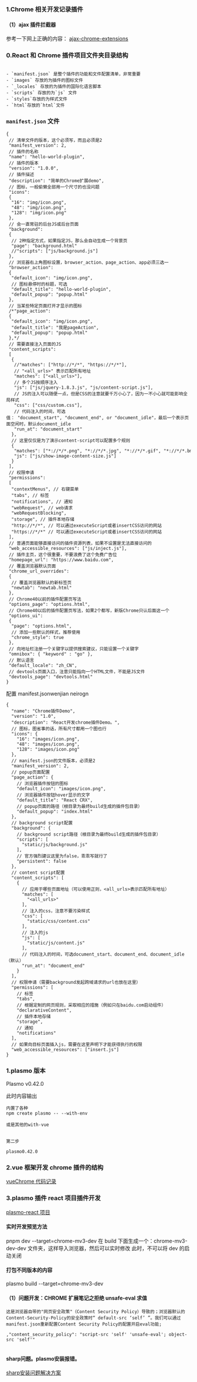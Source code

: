 

### 1.Chrome 相关开发记录插件

#### （1）ajax 插件拦截器
参考一下网上正确的内容：
[ajax-chrome-extensions](https://gitee.com/front-end-tool-development/ajax-interceptor-chrome-plugins.git)

### 0.React 和 Chrome 插件项目文件夹目录结构

```

- `manifest.json` 是整个插件的功能和文件配置清单，非常重要
- `images` 存放的为插件的图标文件
- `_locales` 存放的为插件的国际化语言脚本
- `scripts` 存放的为`js` 文件
- `styles`存放的为样式文件
- `html`存放的`html`文件

```

### **`manifest.json` 文件**

```
{
 // 清单文件的版本，这个必须写，而且必须是2
 "manifest_version": 2,
 // 插件的名称
 "name": "hello-world-plugin",
 // 插件的版本
 "version": "1.0.0",
 // 插件描述
 "description": "简单的Chrome扩展demo",
 // 图标，一般偷懒全部用一个尺寸的也没问题
 "icons":
 {
  "16": "img/icon.png",
  "48": "img/icon.png",
  "128": "img/icon.png"
 },
 // 会一直常驻的后台JS或后台页面
 "background":
 {
  // 2种指定方式，如果指定JS，那么会自动生成一个背景页
  "page": "background.html"
  //"scripts": ["js/background.js"]
 },
 // 浏览器右上角图标设置，browser_action、page_action、app必须三选一
 "browser_action": 
 {
  "default_icon": "img/icon.png",
  // 图标悬停时的标题，可选
  "default_title": "hello-world-plugin",
  "default_popup": "popup.html"
 },
 // 当某些特定页面打开才显示的图标
 /*"page_action":
 {
  "default_icon": "img/icon.png",
  "default_title": "我是pageAction",
  "default_popup": "popup.html"
 },*/
 // 需要直接注入页面的JS
 "content_scripts": 
 [
  {
   //"matches": ["http://*/*", "https://*/*"],
   // "<all_urls>" 表示匹配所有地址
   "matches": ["<all_urls>"],
   // 多个JS按顺序注入
   "js": ["js/jquery-1.8.3.js", "js/content-script.js"],
   // JS的注入可以随便一点，但是CSS的注意就要千万小心了，因为一不小心就可能影响全局样式
   "css": ["css/custom.css"],
   // 代码注入的时间，可选值： "document_start", "document_end", or "document_idle"，最后一个表示页面空闲时，默认document_idle
   "run_at": "document_start"
  },
  // 这里仅仅是为了演示content-script可以配置多个规则
  {
   "matches": ["*://*/*.png", "*://*/*.jpg", "*://*/*.gif", "*://*/*.bmp"],
   "js": ["js/show-image-content-size.js"]
  }
 ],
 // 权限申请
 "permissions":
 [
  "contextMenus", // 右键菜单
  "tabs", // 标签
  "notifications", // 通知
  "webRequest", // web请求
  "webRequestBlocking",
  "storage", // 插件本地存储
  "http://*/*", // 可以通过executeScript或者insertCSS访问的网站
  "https://*/*" // 可以通过executeScript或者insertCSS访问的网站
 ],
 // 普通页面能够直接访问的插件资源列表，如果不设置是无法直接访问的
 "web_accessible_resources": ["js/inject.js"],
 // 插件主页，这个很重要，不要浪费了这个免费广告位
 "homepage_url": "https://www.baidu.com",
 // 覆盖浏览器默认页面
 "chrome_url_overrides":
 {
  // 覆盖浏览器默认的新标签页
  "newtab": "newtab.html"
 },
 // Chrome40以前的插件配置页写法
 "options_page": "options.html",
 // Chrome40以后的插件配置页写法，如果2个都写，新版Chrome只认后面这一个
 "options_ui":
 {
  "page": "options.html",
  // 添加一些默认的样式，推荐使用
  "chrome_style": true
 },
 // 向地址栏注册一个关键字以提供搜索建议，只能设置一个关键字
 "omnibox": { "keyword" : "go" },
 // 默认语言
 "default_locale": "zh_CN",
 // devtools页面入口，注意只能指向一个HTML文件，不能是JS文件
 "devtools_page": "devtools.html"
}
```

配置 manifest.jsonwenjian neirogn

```
{
  "name": "Chrome插件Demo",
  "version": "1.0",
  "description": "React开发chrome插件Demo。",
  // 图标，图省事的话，所有尺寸都用一个图也行
  "icons": {
    "16": "images/icon.png",
    "48": "images/icon.png",
    "128": "images/icon.png"
  },
  // manifest.json的文件版本，必须是2
  "manifest_version": 2,
  // popup页面配置
  "page_action": {
    // 浏览器插件按钮的图标
    "default_icon": "images/icon.png",
    // 浏览器插件按钮hover显示的文字
    "default_title": "React CRX",
    // popup页面的路径（根目录为最终build生成的插件包目录）
    "default_popup": "index.html"
  },
  // background script配置
  "background": {
    // background script路径（根目录为最终build生成的插件包目录）
    "scripts": [
      "static/js/background.js"
    ],
    // 官方强烈建议这里为false，乖乖写就行了
    "persistent": false
  },
  // content script配置
  "content_scripts": [
    {
      // 应用于哪些页面地址（可以使用正则，<all_urls>表示匹配所有地址）
      "matches": [
        "<all_urls>"
      ],
      // 注入的css，注意不要污染样式
      "css": [
        "static/css/content.css"
      ],
      // 注入的js
      "js": [
        "static/js/content.js"
      ],
      // 代码注入的时间，可选document_start、document_end、document_idle（默认）
      "run_at": "document_end"
    }
  ],
  // 权限申请（需要background发起跨域请求的url也放在这里）
  "permissions": [
    // 标签
    "tabs",
    // 根据定制的网页规则，采取相应的措施（例如只在baidu.com启动组件）
    "declarativeContent",
    // 插件本地存储
    "storage",
    // 通知
    "notifications"
  ],
  // 如果向目标页面插入js，需要在这里声明下才能获得执行的权限
  "web_accessible_resources": ["insert.js"]
}
```

### 1.plasmo 版本

Plasmo v0.42.0

此时内容输出

```
内置了各种
npm create plasmo -- --with-env

或是其他的with-vue


第二步

plasmo0.42.0

```

### 2.vue 框架开发 chrome 插件的结构

[vueChrome 代码记录](https://gitee.com/front-end-tool-development/chrome-tools-vue-create-plugins-cli.git)

### 3.plasmo 插件 react 项目插件开发

[plasmo-react 项目](https://gitee.com/front-end-tool-development/plasma-react-browser-plugin.git)

#### 实时开发预览方法

pnpm dev --target=chrome-mv3-dev
在 build 下面生成一个：chrome-mv3-dev-dev 文件夹，这样导入浏览器，然后可以实时修改
此时，不可以将 dev 的启动关闭

#### 打包不同版本的内容

plasmo build --target=chrome-mv3-dev

#### （1）问题开发：CHROME 扩展笔记之拒绝 unsafe-eval 求值

```
这是浏览器自带的"网页安全政策"（Content Security Policy）导致的；浏览器默认的Content-Security-Policy的安全政策时“ default-src ‘self’ ”。我们可以通过manifest.json重新配置Content Security Policy的配置开启eval功能;

,"content_security_policy": "script-src 'self' 'unsafe-eval'; object-src 'self'"


```


#### sharp问题。plasmo安装报错。
[sharp安装问题解决方案](https://app.yinxiang.com/shard/s37/nl/24388549/f81d9392-1995-49b0-a03c-85e539015551)




